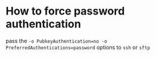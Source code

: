 # How to force password authentication
 pass the `-o PubkeyAuthentication=no -o PreferredAuthentications=password` options to `ssh` or `sftp`
 
